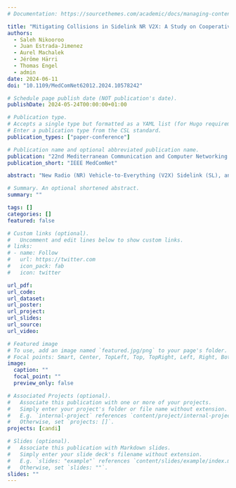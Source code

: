 ```yaml
---
# Documentation: https://sourcethemes.com/academic/docs/managing-content/

title: "Mitigating Collisions in Sidelink NR V2X: A Study on Cooperative Resource Allocation"
authors: 
  - Saleh Nikooroo
  - Juan Estrada-Jimenez
  - Aurel Machalek
  - Jérôme Härri
  - Thomas Engel
  - admin
date: 2024-06-11
doi: "10.1109/MedComNet62012.2024.10578242"

# Schedule page publish date (NOT publication's date).
publishDate: 2024-05-24T00:00:00+01:00

# Publication type.
# Accepts a single type but formatted as a YAML list (for Hugo requirements).
# Enter a publication type from the CSL standard.
publication_types: ["paper-conference"]

# Publication name and optional abbreviated publication name.
publication: "22nd Mediterranean Communication and Computer Networking Conference (MedComNet 2024)"
publication_short: "IEEE MedComNet"

abstract: "New Radio (NR) Vehicle-to-Everything (V2X) Sidelink (SL), an integral part of the 5G NR standard, is expected to revolutionize the automotive and rail industries by enabling direct and low-latency exchange of critical information between traffic participants independently of cellular networks. However, this advancement depends primarily on efficient SL resource allocation. Mode 2(a) is a well-known method for this purpose, where each node autonomously selects resources. However, this method is prone to packet collisions due to the hidden-node problem. In this paper, we propose a cooperative scheduling method that could potentially address this issue. We describe an extension of Mode 2(a) that allows nodes to share resource allocation information at two hops. Initial simulation results show a promising improvement over Mode 2(a)."

# Summary. An optional shortened abstract.
summary: ""

tags: []
categories: []
featured: false

# Custom links (optional).
#   Uncomment and edit lines below to show custom links.
# links:
# - name: Follow
#   url: https://twitter.com
#   icon_pack: fab
#   icon: twitter

url_pdf:
url_code: 
url_dataset: 
url_poster: 
url_project:
url_slides:
url_source:
url_video:

# Featured image
# To use, add an image named `featured.jpg/png` to your page's folder. 
# Focal points: Smart, Center, TopLeft, Top, TopRight, Left, Right, BottomLeft, Bottom, BottomRight.
image:
  caption: ""
  focal_point: ""
  preview_only: false

# Associated Projects (optional).
#   Associate this publication with one or more of your projects.
#   Simply enter your project's folder or file name without extension.
#   E.g. `internal-project` references `content/project/internal-project/index.md`.
#   Otherwise, set `projects: []`.
projects: [candi]

# Slides (optional).
#   Associate this publication with Markdown slides.
#   Simply enter your slide deck's filename without extension.
#   E.g. `slides: "example"` references `content/slides/example/index.md`.
#   Otherwise, set `slides: ""`.
slides: ""
---
```

